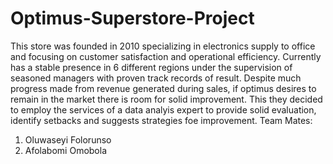 # Optimus-Superstore-Project
This store was founded in 2010 specializing in electronics supply to office and focusing on customer satisfaction and operational efficiency. Currently has a stable presence in 6 different regions under the supervision of seasoned managers with proven track records of result. Despite much progress made from revenue generated during sales, if optimus desires to remain in the market there is room for solid improvement. This they decided to employ the services of a data analyis expert to provide solid evaluation, identify setbacks and suggests strategies foe improvement.
Team Mates:
1. Oluwaseyi Folorunso
2. Afolabomi Omobola
